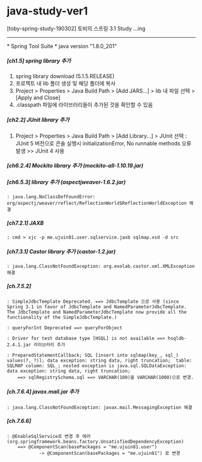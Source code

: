 # java-study-ver1
[toby-spring-study-190302] 토비의 스프링 3.1 Study ...ing

<hr/>
* Spring Tool Suite 
* java version "1.8.0_201"

##### [ch1.5] spring library 추가 

1. spring library download (5.1.5.RELEASE)
2. 프로젝트 내 lib 폴더 생성 및 해당 폴더에 복사 
3. Project > Properties > Java Build Path > [Add JARS...] > lib 내 파일 선택 > [Apply and Close]
4. .classpath 파일에 라이브러리들이 추가된 것을 확인할 수 있음

##### [ch2.2] JUnit library 추가 

1. Project > Properties > Java Build Path > [Add Library...] > JUnit 선택 
	: JUnit 5 버전으로 콘솔 실행시 initializationError, No runnable methods 오류 발생 >> JUnit 4 사용 

##### [ch6.2.4] Mockito library 추가 (mockito-all-1.10.19.jar)

##### [ch6.5.3] library 추가 (aspectjweaver-1.6.2.jar) 
	: java.lang.NoClassDefFoundError: org/aspectj/weaver/reflect/ReflectionWorld$ReflectionWorldException 해결 

##### [ch7.2.1]	JAXB 
	: cmd > xjc -p me.ujuin81.user.sqlservice.jaxb sqlmap.xsd -d src

##### [ch7.3.1]	Castor library 추가 (castor-1.2.jar)
	: java.lang.ClassNotFoundException: org.exolab.castor.xml.XMLException 해결 

##### [ch.7.5.2] 

	: SimpleJdbcTemplate Deprecated. ==> JdbcTemplate 으로 사용 (since Spring 3.1 in favor of JdbcTemplate and NamedParameterJdbcTemplate. The JdbcTemplate and NamedParameterJdbcTemplate now provide all the functionality of the SimpleJdbcTemplate.)

	: queryForInt Deprecated ==> queryForObject 

	: Driver for test database type [HSQL] is not available ==> hsqldb-2.4.1.jar 라이브러리 추가 

	: PreparedStatementCallback; SQL [insert into sqlmap(key_, sql_) values(?, ?)]; data exception: string data, right truncation;  table: SQLMAP column: SQL_; nested exception is java.sql.SQLDataException: data exception: string data, right truncation; 
		==> sqlRegistrySchema.sql ==> VARCHAR(100)을 VARCHAR(1000)으로 변경. 

##### [ch.7.6.4] javax.mail.jar 추가 
	: java.lang.ClassNotFoundException: javax.mail.MessagingException 해결

##### [ch.7.6.6] 
	: @EnableSqlService로 변경 후 에러 (org.springframework.beans.factory.UnsatisfiedDependencyException) 
		==> @ComponentScan(basePackages = "me.ujuin81.user") 
				-> @ComponentScan(basePackages = "me.ujuin81") 로 변경